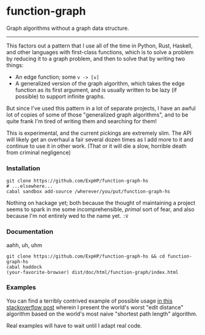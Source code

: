 # function-graph
Graph algorithms without a graph data structure.

---

This factors out a pattern that I use all of the time in Python, Rust, Haskell,
and other languages with first-class functions, which is to solve a problem
by reducing it to a graph problem, and then to solve that by writing two things:

* An edge function; some `v -> [v]`
* A generalized version of the graph algorithm, which takes the edge function as its first argument,
  and is usually written to be lazy (if possible) to support infinite graphs.

But since I've used this pattern in a lot of separate projects,
I have an awful lot of copies of some of those "generalized graph algorithms",
and to be quite frank I'm tired of writing them and searching for them!

This is experimental, and the current pickings are extremely slim.
The API will likely get an overhaul a fair several dozen times as I
add more to it and continue to use it in other work.
(That or it will die a slow, horrible death from criminal negligence)

### Installation

    git clone https://github.com/ExpHP/function-graph-hs
    # ...elsewhere...
    cabal sandbox add-source /wherever/you/put/function-graph-hs

Nothing on hackage yet; both because the thought of maintaining a project seems to spark in me some incomprehensible, *primal* sort of fear, and also because I'm not entirely wed to the name yet. `:V`

### Documentation

aahh, uh, uhm

    git clone https://github.com/ExpHP/function-graph-hs && cd function-graph-hs
    cabal haddock
    (your-favorite-browser) dist/doc/html/function-graph/index.html

### Examples
You can find a terribly contrived example of possible usage
[in this stackoverflow post](http://stackoverflow.com/questions/39059037)
wherein I present the world's worst "edit distance" algorithm
based on the world's most naive "shortest path length" algorithm.

Real examples will have to wait until I adapt real code.
